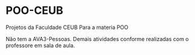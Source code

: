 # POO-CEUB
Projetos da Faculdade CEUB Para a materia POO

Não tem a AVA3-Pessoas. Demais atividades conforme realizadas com o professore em sala de aula.
